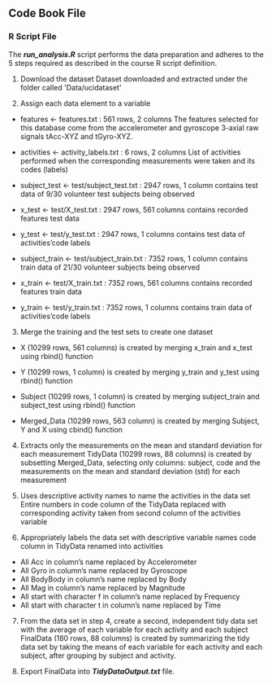 ## Code Book File

### R Script File
The ***run_analysis.R*** script performs the data preparation and adheres to the 5 steps 
required as described in the course R script definition.

1. Download the dataset
Dataset downloaded and extracted under the folder called 'Data/ucidataset'

2. Assign each data element to a variable

  - features <- features.txt : 561 rows, 2 columns
    The features selected for this database come from the accelerometer and gyroscope 
    3-axial raw signals tAcc-XYZ and tGyro-XYZ.

  - activities <- activity_labels.txt : 6 rows, 2 columns
    List of activities performed when the corresponding measurements were taken and 
    its codes (labels)

  - subject_test <- test/subject_test.txt : 2947 rows, 1 column
    contains test data of 9/30 volunteer test subjects being observed

  - x_test <- test/X_test.txt : 2947 rows, 561 columns
    contains recorded features test data

  - y_test <- test/y_test.txt : 2947 rows, 1 columns
    contains test data of activities’code labels

  - subject_train <- test/subject_train.txt : 7352 rows, 1 column
    contains train data of 21/30 volunteer subjects being observed

  - x_train <- test/X_train.txt : 7352 rows, 561 columns
    contains recorded features train data

  - y_train <- test/y_train.txt : 7352 rows, 1 columns
    contains train data of activities’code labels

3. Merge the training and the test sets to create one dataset

  - X (10299 rows, 561 columns) is created by merging x_train and x_test using rbind() 
    function 

  - Y (10299 rows, 1 column) is created by merging y_train and y_test using 
    rbind() function 

  - Subject (10299 rows, 1 column) is created by merging subject_train 
    and subject_test using rbind() function 

  - Merged_Data (10299 rows, 563 column) is 
    created by merging Subject, Y and X using cbind() function

4. Extracts only the measurements on the mean and standard deviation for 
each measurement TidyData (10299 rows, 88 columns) is created by subsetting 
Merged_Data, selecting only columns: subject, code and the measurements on the 
mean and standard deviation (std) for each measurement

5. Uses descriptive activity names to name the activities in the data set
Entire numbers in code column of the TidyData replaced with corresponding activity 
taken from second column of the activities variable 

6. Appropriately labels the data set with descriptive variable names
code column in TidyData renamed into activities
  - All Acc in column’s name replaced by Accelerometer
  - All Gyro in column’s name replaced by Gyroscope
  - All BodyBody in column’s name replaced by Body
  - All Mag in column’s name replaced by Magnitude
  - All start with character f in column’s name replaced by Frequency
  - All start with character t in column’s name replaced by Time

7. From the data set in step 4, create a second, independent tidy data set with 
the average of each variable for each activity and each subject
FinalData (180 rows, 88 columns) is created by summarizing the tidy data set by 
taking the means of each variable for each activity and each subject, after 
grouping by subject and activity.

8. Export FinalData into ***TidyDataOutput.txt*** file.
